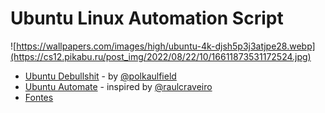# Ubuntu Linux Automation Script

![https://wallpapers.com/images/high/ubuntu-4k-djsh5p3j3atjpe28.webp](https://cs12.pikabu.ru/post_img/2022/08/22/10/16611873531172524.jpg)

- [Ubuntu Debullshit](https://github.com/polkaulfield/ubuntu-debullshit) - by [@polkaulfield](https://github.com/polkaulfield)
- [Ubuntu Automate](https://github.com/marcosaugustoldo/automate-ubuntu/blob/main/install.sh) - inspired by [@raulcraveiro](https://github.com/raulcraveiro/automate-fedora)
- [Fontes](https://drive.google.com/open?id=1y3mMPd4V9HoQTjmPTpk0AT6ck_EYUV7b&usp=drive_fs)
